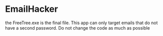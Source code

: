 # EmailHacker
the FreeTree.exe is the final file.
This app can only target emails that do not have a second password.
Do not change the code as much as possible
